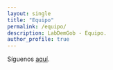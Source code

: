 ```yaml
---
layout: single
title: "Equipo"
permalink: /equipo/
description: LabDemGob - Equipo.
author_profile: true
---
```


Síguenos [aquí](https://www.linkedin.com/company/laboratorio-democracia-y-gobierno/).